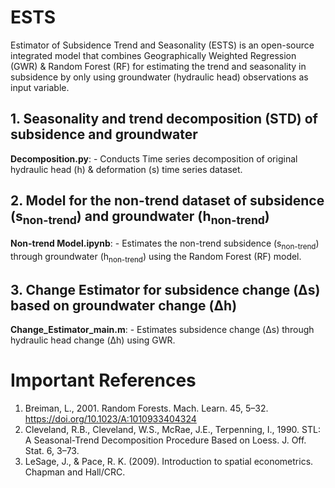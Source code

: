 # ESTS
Estimator of Subsidence Trend and Seasonality (ESTS) is an open-source integrated model that combines Geographically Weighted Regression (GWR) & Random Forest (RF) for estimating the trend and seasonality in subsidence by only using groundwater (hydraulic head) observations as input variable.

## 1. Seasonality and trend decomposition (STD) of subsidence and groundwater
**Decomposition.py**: - Conducts Time series decomposition of original hydraulic head (h) & deformation (s) time series dataset.

## 2. Model for the non-trend dataset of subsidence (s<sub>non-trend</sub>) and groundwater (h<sub>non-trend</sub>)
**Non-trend Model.ipynb**: -  Estimates the non-trend subsidence (s<sub>non-trend</sub>) through groundwater (h<sub>non-trend</sub>) using the Random Forest (RF) model.

## 3. Change Estimator for subsidence change (&Delta;s) based on groundwater change (&Delta;h)
**Change_Estimator_main.m**: - Estimates subsidence change (&Delta;s) through hydraulic head change (&Delta;h) using GWR.

# Important References
1. Breiman, L., 2001. Random Forests. Mach. Learn. 45, 5–32. https://doi.org/10.1023/A:1010933404324
2. Cleveland, R.B., Cleveland, W.S., McRae, J.E., Terpenning, I., 1990. STL: A Seasonal-Trend Decomposition Procedure Based on Loess. J. Off. Stat. 6, 3–73.
3. LeSage, J., & Pace, R. K. (2009). Introduction to spatial econometrics. Chapman and Hall/CRC.
